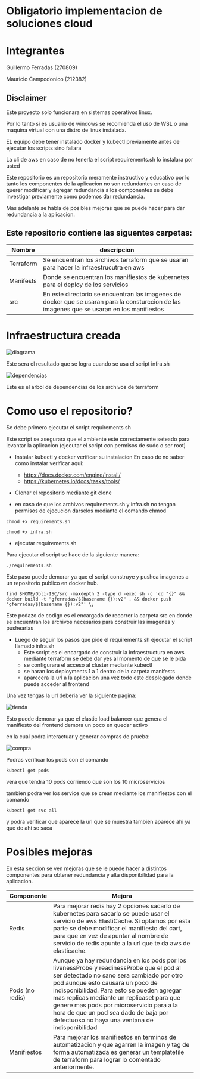 # Obligatorio implementacion de soluciones cloud

# Integrantes

Guillermo Ferradas (270809)

Mauricio Campodonico (212382)


## Disclaimer

Este proyecto solo funcionara en sistemas operativos linux.

Por lo tanto si es usuario de windows se recomienda el uso de WSL 
o una maquina virtual con una distro de linux instalada.

EL equipo debe tener instalado docker y kubectl previamente antes de ejecutar los scripts sino fallara

La cli de aws en caso de no tenerla el script requirements.sh lo instalara por usted

Este repositorio es un repositorio meramente instructivo y educativo por lo tanto los componentes de la aplicacion no son redundantes en caso de querer modificar y agregar redundancia a los componentes se debe investigar previamente como podemos dar redundancia.

Mas adelante se habla de posibles mejoras que se puede hacer para dar redundancia a la aplicacion.

## Este repositorio contiene las siguentes carpetas:

| Nombre    | descripcion                                                                                                                                  |
|-----------|----------------------------------------------------------------------------------------------------------------------------------------------|
| Terraform | Se encuentran los archivos terraform que se usaran  para hacer la infraestrucutra en aws                                                     |
| Manifests | Donde se encuentran los manifiestos de kubernetes para el deploy de los servicios                                                            |
| src       | En este directorio se encuentran las imagenes de docker que se usaran para la consturccion de las imagenes  que se usaran en los manifiestos |


# Infraestructura creada

![diagrama](.img/diagrama.png)

Este sera el resultado que se logra cuando se usa el script infra.sh


![dependencias](.img/graph.svg)

Este es el arbol de dependencias de los archivos de terraform

# Como uso el repositorio?

Se debe primero ejecutar el script requirements.sh

Este script se asegurara que el ambiente este correctamente seteado para levantar la aplicacion
(ejecutar el script con permisos de sudo o ser root)

- Instalar kubectl y docker verificar su instalacion
   En caso de no saber como instalar verificar aqui:
   - https://docs.docker.com/engine/install/
   - https://kubernetes.io/docs/tasks/tools/

- Clonar el repositorio mediante git clone 

- en caso de que los archivos requirements.sh y infra.sh no tengan permisos de ejecucion darselos mediante el comando chmod

```
chmod +x requirements.sh

chmod +x infra.sh
```

- ejecutar requirements.sh

Para ejecutar el script se hace de la siguiente manera:
```
./requirements.sh
```
 Este paso puede demorar ya que el script construye y pushea imagenes a un repositorio publico en docker hub.

 ```
find $HOME/Obli-ISC/src -maxdepth 2 -type d -exec sh -c 'cd "{}" && docker build -t "gferradas/$(basename {}):v2" . && docker push "gferradas/$(basename {}):v2"' \;
```

Este pedazo de codigo es el encargado de recorrer la carpeta src en donde se encuentran los archivos
necesarios para construir las imagenes y pushearlas

- Luego de seguir los pasos que pide el requirements.sh ejecutar el script llamado infra.sh
    - Este script es el encargado de construir la infraestructura en aws mediante terraform 
      se debe dar yes al momento de que se le pida  
    - se configurara el acceso al cluster mediante kubectl 
    - se haran los deployments 1 a 1 dentro de la carpeta manifests
    - aparecera la url a la aplicacion una vez todo este desplegado donde puede acceder al frontend

Una vez tengas la url deberia ver la siguiente pagina:

![tienda](.img/image.png)

Esto puede demorar ya que el elastic load balancer que genera el manifiesto del frontend demora un poco en quedar activo

en la cual podra interactuar y generar compras de prueba:

![compra](.img/compra.png)

Podras verificar los pods con el comando

```
kubectl get pods
```
vera que tendra 10 pods corriendo que son los 10 microservicios 

tambien podra ver los service que se crean mediante los manifiestos con el comando

```
kubectl get svc all
```
y podra verificar que aparece la url que se muestra tambien aparece ahi ya que de ahi se saca 


# Posibles mejoras

En esta seccion se ven mejoras que se le puede hacer a distintos componentes para obtener redundancia y alta disponibilidad para la aplicacion.

| Componente      | Mejora                                                                                                                                                                                                                                                                                                                                                                                                        |
|-----------------|---------------------------------------------------------------------------------------------------------------------------------------------------------------------------------------------------------------------------------------------------------------------------------------------------------------------------------------------------------------------------------------------------------------|
| Redis           | Para mejorar redis hay 2 opciones sacarlo de kubernetes para sacarlo se puede usar el servicio de aws ElastiCache. Si optamos por esta parte se debe modificar el manifiesto del cart, para que en vez de apuntar al nombre de servicio de redis apunte a la url que te da aws de elasticache.                                                                                                                |
| Pods (no redis) | Aunque ya hay redundancia en los pods por los livenessProbe y readinessProbe que el pod al ser detectado no sano sera cambiado por otro pod aunque esto causara un poco de indisponibilidad. Para esto se pueden agregar mas replicas mediante un replicaset para que genere mas pods por microservicio para a la hora de que un pod sea dado de baja por defectuoso no haya una ventana de indisponibilidad  |
| Manifiestos     | Para mejorar los manifiestos en terminos de automatizacion y que agarren la imagen y tag de forma  automatizada es generar un templatefile de terraform para lograr lo comentado anteriormente.                                                                                                                                                                                                               |